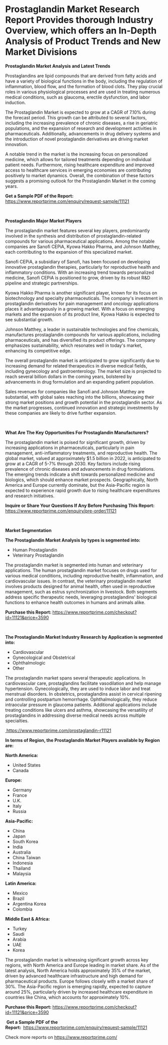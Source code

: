 <p><h1>Prostaglandin Market Research Report Provides thorough Industry Overview, which offers an In-Depth Analysis of Product Trends and New Market Divisions</h1></p><p><strong>Prostaglandin Market Analysis and Latest Trends</strong></p>
<p><p>Prostaglandins are lipid compounds that are derived from fatty acids and have a variety of biological functions in the body, including the regulation of inflammation, blood flow, and the formation of blood clots. They play crucial roles in various physiological processes and are used in treating numerous medical conditions, such as glaucoma, erectile dysfunction, and labor induction.</p><p>The Prostaglandin Market is expected to grow at a CAGR of 7.10% during the forecast period. This growth can be attributed to several factors, including the increasing prevalence of chronic diseases, a rise in geriatric populations, and the expansion of research and development activities in pharmaceuticals. Additionally, advancements in drug delivery systems and the introduction of novel prostaglandin derivatives are driving market innovation. </p><p>A notable trend in the market is the increasing focus on personalized medicine, which allows for tailored treatments depending on individual patient needs. Furthermore, rising healthcare expenditure and improved access to healthcare services in emerging economies are contributing positively to market dynamics. Overall, the combination of these factors suggests a promising outlook for the Prostaglandin Market in the coming years.</p></p>
<p><strong>Get a Sample PDF of the Report:&nbsp;</strong> <a href="https://www.reportprime.com/enquiry/request-sample/11121?utm_campaign=3215&utm_medium=2&utm_source=Github&utm_content=ia&utm_term=20032025&utm_id=prostaglandin">https://www.reportprime.com/enquiry/request-sample/11121</a></p>
<p>&nbsp;</p>
<p><strong>Prostaglandin Major Market Players</strong></p>
<p><p>The prostaglandin market features several key players, predominantly involved in the synthesis and distribution of prostaglandin-related compounds for various pharmaceutical applications. Among the notable companies are Sanofi CEPiA, Kyowa Hakko Pharma, and Johnson Matthey, each contributing to the expansion of this specialized market.</p><p>Sanofi CEPiA, a subsidiary of Sanofi, has been focused on developing innovative prostaglandin therapies, particularly for reproductive health and inflammatory conditions. With an increasing trend towards personalized medicine, Sanofi CEPiA is positioned to grow, driven by its robust R&D pipeline and strategic partnerships.</p><p>Kyowa Hakko Pharma is another significant player, known for its focus on biotechnology and specialty pharmaceuticals. The company's investment in prostaglandin derivatives for pain management and oncology applications places it advantageously in a growing market. With a focus on emerging markets and the expansion of its product line, Kyowa Hakko is expected to see substantial growth.</p><p>Johnson Matthey, a leader in sustainable technologies and fine chemicals, manufactures prostaglandin compounds for various applications, including pharmaceuticals, and has diversified its product offerings. The company emphasizes sustainability, which resonates well in today's market, enhancing its competitive edge.</p><p>The overall prostaglandin market is anticipated to grow significantly due to increasing demand for related therapeutics in diverse medical fields, including gynecology and gastroenterology. The market size is projected to reach several billion dollars in the coming years, bolstered by advancements in drug formulation and an expanding patient population.</p><p>Sales revenues for companies like Sanofi and Johnson Matthey are substantial, with global sales reaching into the billions, showcasing their strong market positions and growth potential in the prostaglandin sector. As the market progresses, continued innovation and strategic investments by these companies are likely to drive further expansion.</p></p>
<p>&nbsp;</p>
<p><strong>What Are The Key Opportunities For Prostaglandin Manufacturers?</strong></p>
<p><p>The prostaglandin market is poised for significant growth, driven by increasing applications in pharmaceuticals, particularly in pain management, anti-inflammatory treatments, and reproductive health. The global market, valued at approximately $1.5 billion in 2022, is anticipated to grow at a CAGR of 5-7% through 2030. Key factors include rising prevalence of chronic diseases and advancements in drug formulations. The emerging trends indicate a shift towards personalized medicine and biologics, which should enhance market prospects. Geographically, North America and Europe currently dominate, but the Asia-Pacific region is expected to experience rapid growth due to rising healthcare expenditures and research initiatives.</p></p>
<p><strong>Inquire or Share Your Questions If Any Before Purchasing This Report:</strong> <a href="https://www.reportprime.com/enquiry/pre-order/11121?utm_campaign=3215&utm_medium=2&utm_source=Github&utm_content=ia&utm_term=20032025&utm_id=prostaglandin">https://www.reportprime.com/enquiry/pre-order/11121</a></p>
<p>&nbsp;</p>
<p><strong>Market Segmentation</strong></p>
<p><strong>The Prostaglandin Market Analysis by types is segmented into:</strong></p>
<p><ul><li>Human Prostaglandin</li><li>Veterinary Prostaglandin</li></ul></p>
<p><p>The prostaglandin market is segmented into human and veterinary applications. The human prostaglandin market focuses on drugs used for various medical conditions, including reproductive health, inflammation, and cardiovascular issues. In contrast, the veterinary prostaglandin market involves products designed for animal health, often used in reproductive management, such as estrus synchronization in livestock. Both segments address specific therapeutic needs, leveraging prostaglandins' biological functions to enhance health outcomes in humans and animals alike.</p></p>
<p><strong>Purchase this Report:&nbsp;</strong><a href="https://www.reportprime.com/checkout?id=11121&price=3590&utm_campaign=3215&utm_medium=2&utm_source=Github&utm_content=ia&utm_term=20032025&utm_id=prostaglandin">https://www.reportprime.com/checkout?id=11121&price=3590</a></p>
<p>&nbsp;</p>
<p><strong>The Prostaglandin Market Industry Research by Application is segmented into:</strong></p>
<p><ul><li>Cardiovascular</li><li>Gynecological and Obstetrical</li><li>Ophthalmologic</li><li>Other</li></ul></p>
<p><p>The prostaglandin market spans several therapeutic applications. In cardiovascular care, prostaglandins facilitate vasodilation and help manage hypertension. Gynecologically, they are used to induce labor and treat menstrual disorders. In obstetrics, prostaglandins assist in cervical ripening and controlling postpartum hemorrhage. Ophthalmologically, they reduce intraocular pressure in glaucoma patients. Additional applications include treating conditions like ulcers and asthma, showcasing the versatility of prostaglandins in addressing diverse medical needs across multiple specialties.</p></p>
<p><a href="https://www.reportprime.com/prostaglandin-r11121?utm_campaign=3215&utm_medium=2&utm_source=Github&utm_content=ia&utm_term=20032025&utm_id=prostaglandin">&nbsp;https://www.reportprime.com/prostaglandin-r11121</a></p>
<p><strong>In terms of Region, the Prostaglandin Market Players available by Region are:</strong></p>
<p>
    <p> <strong> North America: </strong>
        <ul>
            <li>United States</li>
            <li>Canada</li>
        </ul>
        </p> 
    <p> <strong> Europe: </strong>
        <ul>
            <li>Germany</li>
            <li>France</li>
            <li>U.K.</li>
            <li>Italy</li>
            <li>Russia</li>
        </ul>
        </p> 
    <p> <strong> Asia-Pacific: </strong>
        <ul>
            <li>China</li>
            <li>Japan</li>
            <li>South Korea</li>
            <li>India</li>
            <li>Australia</li>
            <li>China Taiwan</li>
            <li>Indonesia</li>
            <li>Thailand</li>
            <li>Malaysia</li>
        </ul>
        </p> 
    <p> <strong> Latin America: </strong>
        <ul>
            <li>Mexico</li>
            <li>Brazil</li>
            <li>Argentina Korea</li>
            <li>Colombia</li>
        </ul>
        </p> 
    <p> <strong> Middle East & Africa: </strong>
        <ul>
            <li>Turkey</li>
            <li>Saudi</li>
            <li>Arabia</li>
            <li>UAE</li>
            <li>Korea</li>
        </ul>
    </p>
    </p>
<p><p>The prostaglandin market is witnessing significant growth across key regions, with North America and Europe leading in market share. As of the latest analysis, North America holds approximately 35% of the market, driven by advanced healthcare infrastructure and high demand for pharmaceutical products. Europe follows closely with a market share of 30%. The Asia-Pacific region is emerging rapidly, expected to capture around 25%, particularly driven by increased healthcare expenditure in countries like China, which accounts for approximately 10%.</p></p>
<p><strong>Purchase this Report: </strong><a href="https://www.reportprime.com/checkout?id=11121&price=3590&utm_campaign=3215&utm_medium=2&utm_source=Github&utm_content=ia&utm_term=20032025&utm_id=prostaglandin">https://www.reportprime.com/checkout?id=11121&price=3590</a></p>
<p>&nbsp;<strong>Get a Sample PDF of the Report:&nbsp;&nbsp;</strong><a href="https://www.reportprime.com/enquiry/request-sample/11121?utm_campaign=3215&utm_medium=2&utm_source=Github&utm_content=ia&utm_term=20032025&utm_id=prostaglandin">https://www.reportprime.com/enquiry/request-sample/11121</a></p>
<p><strong></strong></p>
<p>Check more reports on <a href="https://www.reportprime.com/?utm_campaign=3215&utm_medium=2&utm_source=Github&utm_content=ia&utm_term=20032025&utm_id=prostaglandin">https://www.reportprime.com/</a></p>